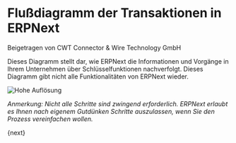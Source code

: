 # Flußdiagramm der Transaktionen in ERPNext
<span class="text-muted contributed-by">Beigetragen von CWT Connector & Wire Technology GmbH</span>

Dieses Diagramm stellt dar, wie ERPNext die Informationen und Vorgänge in Ihrem Unternehmen über Schlüsselfunktionen nachverfolgt. Dieses Diagramm gibt nicht alle Funktionalitäten von ERPNext wieder.


<img class="screenshot" alt="Hohe Auflösung" src="{{docs_base_url}}/assets/img/setup/overview.png">


_Anmerkung: Nicht alle Schritte sind zwingend erforderlich. ERPNext erlaubt es Ihnen nach eigenem Gutdünken Schritte auszulassen, wenn Sie den Prozess vereinfachen wollen._

{next}
